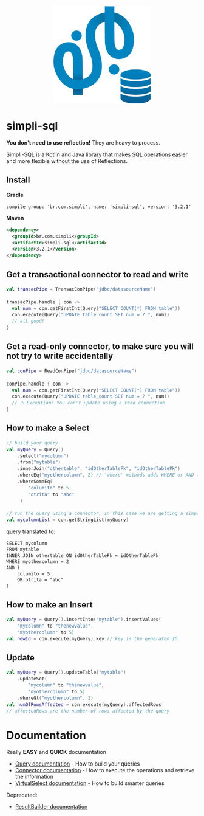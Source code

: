 <p align="center">    
  <img width="256" height="256" src="./logo.png?raw=true" alt="Simpli"/>    
</p> 

# simpli-sql
**You don't need to use reflection!** They are heavy to process.

Simpli-SQL is a Kotlin and Java library that makes SQL operations easier and more flexible without the use of Reflections.

## Install
**Gradle**
```
compile group: 'br.com.simpli', name: 'simpli-sql', version: '3.2.1'
```
**Maven**
```xml
<dependency>
  <groupId>br.com.simpli</groupId>
  <artifactId>simpli-sql</artifactId>
  <version>3.2.1</version>
</dependency>
```

## Get a transactional connector to read and write
```kotlin
val transacPipe = TransacConPipe("jdbc/datasourceName")

transacPipe.handle { con ->
  val num = con.getFirstInt(Query("SELECT COUNT(*) FROM table"))
  con.execute(Query("UPDATE table_count SET num = ? ", num))
  // all good!
}
```

## Get a read-only connector, to make sure you will not try to write accidentally
```kotlin
val conPipe = ReadConPipe("jdbc/datasourceName")

conPipe.handle { con ->
  val num = con.getFirstInt(Query("SELECT COUNT(*) FROM table"))
  con.execute(Query("UPDATE table_count SET num = ? ", num))
  // ⚠ Exception: You can't update using a read connection
}
```

## How to make a Select
```kotlin
// build your query
val myQuery = Query()
    .select("mycolumn")
    .from("mytable")
    .innerJoin("othertable", "idOtherTableFk", "idOtherTablePk")
    .whereEq("myothercolumn", 2) // 'where' methods adds WHERE or AND (if not the first)
    .whereSomeEq(
        "columito" to 5,
        "otrita" to "abc"
     )
     
// run the query using a connector, in this case we are getting a simple String List   
val mycolumnList = con.getStringList(myQuery)
```

query translated to:
```
SELECT mycolumn
FROM mytable
INNER JOIN othertable ON idOtherTableFk = idOtherTablePk
WHERE myothercolumn = 2
AND (
    columito = 5
    OR otrita = "abc"
)
``` 

## How to make an Insert
```kotlin
val myQuery = Query().insertInto("mytable").insertValues(
    "mycolumn" to "thenewvalue",
    "myothercolumn" to 5)
val newId = con.execute(myQuery).key // key is the generated ID
```

## Update
```kotlin
val myQuery = Query().updateTable("mytable")
    .updateSet(
        "mycolumn" to "thenewvalue",
        "myothercolumn" to 5)
    .whereGt("myothercolumn", 2)
val numOfRowsAffected = con.execute(myQuery).affectedRows
// affectedRows are the number of rows affected by the query
```

# Documentation
Really **EASY** and **QUICK** documentation

- [Query documentation](QUERY_DOCUMENTATION.md) - How to build your queries
- [Connector documentation](CONNECTOR_DOCUMENTATION.md) - How to execute the operations and retrieve the information
- [VirtualSelect documentation](VIRTUALSELECT_DOCUMENTATION.md) - How to build smarter queries

Deprecated:
- [ResultBuilder documentation](RESULTBUILDER_DOCUMENTATION.md)

